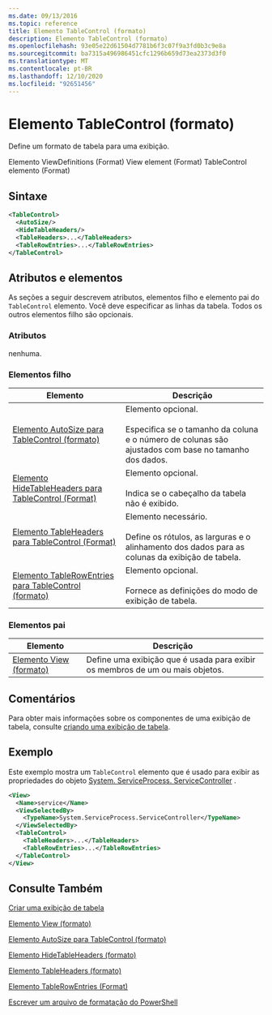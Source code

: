 ```yaml
---
ms.date: 09/13/2016
ms.topic: reference
title: Elemento TableControl (formato)
description: Elemento TableControl (formato)
ms.openlocfilehash: 93e05e22d61504d7781b6f3c07f9a3fd0b3c9e8a
ms.sourcegitcommit: ba7315a496986451cfc1296b659d73ea2373d3f0
ms.translationtype: MT
ms.contentlocale: pt-BR
ms.lasthandoff: 12/10/2020
ms.locfileid: "92651456"
---
```

# <a name="tablecontrol-element-format"></a>Elemento TableControl (formato)

Define um formato de tabela para uma exibição.

Elemento ViewDefinitions (Format) View element (Format) TableControl elemento (Format)

## <a name="syntax"></a>Sintaxe

```xml
<TableControl>
  <AutoSize/>
  <HideTableHeaders/>
  <TableHeaders>...</TableHeaders>
  <TableRowEntries>...</TableRowEntries>
</TableControl>

```

## <a name="attributes-and-elements"></a>Atributos e elementos

As seções a seguir descrevem atributos, elementos filho e elemento pai do `TableControl` elemento. Você deve especificar as linhas da tabela. Todos os outros elementos filho são opcionais.

### <a name="attributes"></a>Atributos

nenhuma.

### <a name="child-elements"></a>Elementos filho

|Elemento|Descrição|
|-------------|-----------------|
|[Elemento AutoSize para TableControl (formato)](./autosize-element-for-tablecontrol-format.md)|Elemento opcional.<br /><br /> Especifica se o tamanho da coluna e o número de colunas são ajustados com base no tamanho dos dados.|
|[Elemento HideTableHeaders para TableControl (Format)](./hidetableheaders-element-format.md)|Elemento opcional.<br /><br /> Indica se o cabeçalho da tabela não é exibido.|
|[Elemento TableHeaders para TableControl (Format)](./tableheaders-element-format.md)|Elemento necessário.<br /><br /> Define os rótulos, as larguras e o alinhamento dos dados para as colunas da exibição de tabela.|
|[Elemento TableRowEntries para TableControl (formato)](./tablerowentries-element-for-tablecontrol-format.md)|Elemento opcional.<br /><br /> Fornece as definições do modo de exibição de tabela.|

### <a name="parent-elements"></a>Elementos pai

|Elemento|Descrição|
|-------------|-----------------|
|[Elemento View (formato)](./view-element-format.md)|Define uma exibição que é usada para exibir os membros de um ou mais objetos.|

## <a name="remarks"></a>Comentários

Para obter mais informações sobre os componentes de uma exibição de tabela, consulte [criando uma exibição de tabela](./creating-a-table-view.md).

## <a name="example"></a>Exemplo

Este exemplo mostra um `TableControl` elemento que é usado para exibir as propriedades do objeto [System. ServiceProcess. ServiceController](/dotnet/api/System.ServiceProcess.ServiceController) .

```xml
<View>
  <Name>service</Name>
  <ViewSelectedBy>
    <TypeName>System.ServiceProcess.ServiceController</TypeName>
  </ViewSelectedBy>
  <TableControl>
    <TableHeaders>...</TableHeaders>
    <TableRowEntries>...</TableRowEntries>
  </TableControl>
</View>

```

## <a name="see-also"></a>Consulte Também

[Criar uma exibição de tabela](./creating-a-table-view.md)

[Elemento View (formato)](./view-element-format.md)

[Elemento AutoSize para TableControl (formato)](./autosize-element-for-tablecontrol-format.md)

[Elemento HideTableHeaders (formato)](./hidetableheaders-element-format.md)

[Elemento TableHeaders (formato)](./tableheaders-element-format.md)

[Elemento TableRowEntries (Format)](./tablerowentries-element-for-tablecontrol-format.md)

[Escrever um arquivo de formatação do PowerShell](./writing-a-powershell-formatting-file.md)
